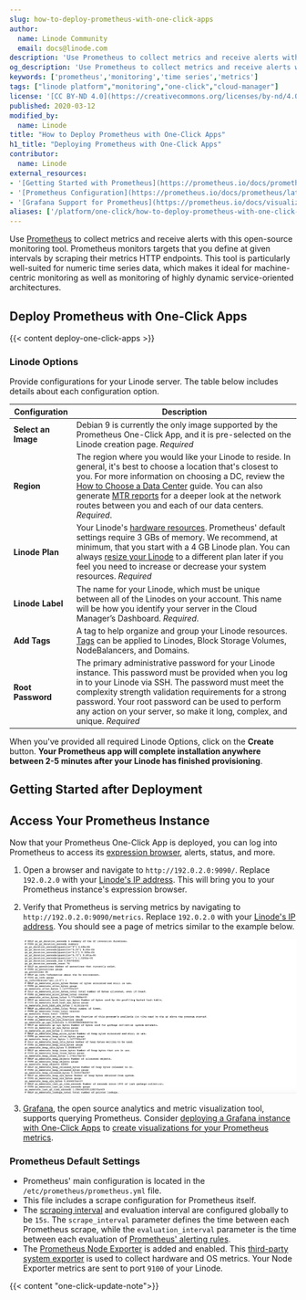 ```yaml
---
slug: how-to-deploy-prometheus-with-one-click-apps
author:
  name: Linode Community
  email: docs@linode.com
description: 'Use Prometheus to collect metrics and receive alerts with this open-source monitoring tool. Easily deploy Prometheus using One-Click Apps.'
og_description: 'Use Prometheus to collect metrics and receive alerts with this open-source monitoring tool. Easily deploy Prometheus using One-Click Apps.'
keywords: ['prometheus','monitoring','time series','metrics']
tags: ["linode platform","monitoring","one-click","cloud-manager"]
license: '[CC BY-ND 4.0](https://creativecommons.org/licenses/by-nd/4.0)'
published: 2020-03-12
modified_by:
  name: Linode
title: "How to Deploy Prometheus with One-Click Apps"
h1_title: "Deploying Prometheus with One-Click Apps"
contributor:
  name: Linode
external_resources:
- '[Getting Started with Prometheus](https://prometheus.io/docs/prometheus/latest/getting_started/)'
- '[Prometheus Configuration](https://prometheus.io/docs/prometheus/latest/configuration/configuration/)'
- '[Grafana Support for Prometheus](https://prometheus.io/docs/visualization/grafana/)'
aliases: ['/platform/one-click/how-to-deploy-prometheus-with-one-click-apps/']
---
```


Use [Prometheus](https://prometheus.io/docs/introduction/overview/) to collect metrics and receive alerts with this open-source monitoring tool. Prometheus monitors targets that you define at given intervals by scraping their metrics HTTP endpoints. This tool is particularly well-suited for numeric time series data, which makes it ideal for machine-centric monitoring as well as monitoring of highly dynamic service-oriented architectures.

## Deploy Prometheus with One-Click Apps

{{< content deploy-one-click-apps >}}

### Linode Options

Provide configurations for your Linode server. The table below includes details about each configuration option.

| **Configuration** | **Description** |
|-------------------|-----------------|
| **Select an Image** | Debian 9 is currently the only image supported by the Prometheus One-Click App, and it is pre-selected on the Linode creation page. *Required* |
| **Region** | The region where you would like your Linode to reside. In general, it's best to choose a location that's closest to you. For more information on choosing a DC, review the [How to Choose a Data Center](/docs/platform/how-to-choose-a-data-center) guide. You can also generate [MTR reports](/docs/networking/diagnostics/diagnosing-network-issues-with-mtr/) for a deeper look at the network routes between you and each of our data centers. *Required*. |
| **Linode Plan** | Your Linode's [hardware resources](/docs/platform/how-to-choose-a-linode-plan/#hardware-resource-definitions). Prometheus' default settings require 3 GBs of memory. We recommend, at minimum, that you start with a 4 GB Linode plan. You can always [resize your Linode](/docs/platform/disk-images/resizing-a-linode/) to a different plan later if you feel you need to increase or decrease your system resources. *Required*  |
| **Linode Label** | The name for your Linode, which must be unique between all of the Linodes on your account. This name will be how you identify your server in the Cloud Manager’s Dashboard. *Required*. |
| **Add Tags** | A tag to help organize and group your Linode resources. [Tags](/docs/quick-answers/linode-platform/tags-and-groups/) can be applied to Linodes, Block Storage Volumes, NodeBalancers, and Domains. |
| **Root Password** | The primary administrative password for your Linode instance. This password must be provided when you log in to your Linode via SSH. The password must meet the complexity strength validation requirements for a strong password. Your root password can be used to perform any action on your server, so make it long, complex, and unique. *Required* |

When you've provided all required Linode Options, click on the **Create** button. **Your Prometheus app will complete installation anywhere between 2-5 minutes after your Linode has finished provisioning**.

## Getting Started after Deployment
## Access Your Prometheus Instance

Now that your Prometheus One-Click App is deployed, you can log into Prometheus to access its [expression browser](https://prometheus.io/docs/prometheus/latest/getting_started/#using-the-graphing-interface), alerts, status, and more.

1. Open a browser and navigate to `http://192.0.2.0:9090/`. Replace `192.0.2.0` with your [Linode's IP address](/docs/quick-answers/linode-platform/find-your-linodes-ip-address/). This will bring you to your Prometheus instance's expression browser.

1. Verify that Prometheus is serving metrics by navigating to `http://192.0.2.0:9090/metrics`. Replace `192.0.2.0` with your [Linode's IP address](/docs/quick-answers/linode-platform/find-your-linodes-ip-address/). You should see a page of metrics similar to the example below.

    ![Verify that Prometheus is serving metrics by visiting the sample metrics page.](example-metrics.png)

1. [Grafana](https://grafana.com/), the open source analytics and metric visualization tool, supports querying Prometheus. Consider [deploying a Grafana instance with One-Click Apps](/docs/platform/one-click/how-to-deploy-grafana-with-one-click-apps/) to [create visualizations for your Prometheus metrics](https://prometheus.io/docs/visualization/grafana/#using).

### Prometheus Default Settings

- Prometheus' main configuration is located in the `/etc/prometheus/prometheus.yml` file.
- This file includes a scrape configuration for Prometheus itself.
- The [scraping interval](https://prometheus.io/docs/prometheus/latest/configuration/configuration/#scrape_config) and evaluation interval are configured globally to be `15s`. The `scrape_interval` parameter defines the time between each Prometheus scrape, while the `evaluation_interval` parameter is the time between each evaluation of [Prometheus' alerting rules](https://prometheus.io/docs/prometheus/latest/configuration/alerting_rules/).
- The [Prometheus Node Exporter](https://github.com/prometheus/node_exporter) is added and enabled. This [third-party system exporter](https://prometheus.io/docs/instrumenting/exporters/) is used to collect hardware and OS metrics. Your Node Exporter metrics are sent to port `9100` of your Linode.

{{< content "one-click-update-note">}}
